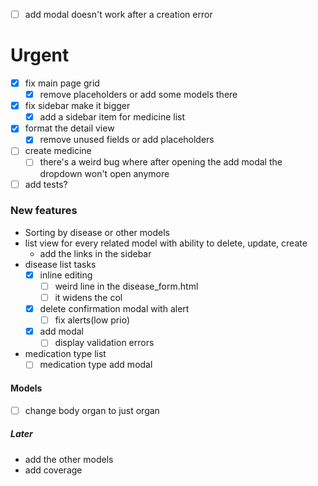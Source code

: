 - [ ] add modal doesn't work after a creation error


# Urgent
- [x] fix main page grid
	- [x] remove placeholders or add some models there
- [x] fix sidebar make it bigger 
	- [x]  add a sidebar item for medicine list
- [x] format the detail view
	- [x] remove unused fields or add placeholders
- [ ] create medicine
	- [ ] there's a weird bug where after opening the add modal the dropdown won't open anymore
- [ ] add tests?
      
### New features
- Sorting by disease or other models
- list view for every related model with ability to delete, update, create
	- add the links in the sidebar
- disease list tasks
	 - [x]  inline editing
		 - [ ] weird line in the disease_form.html
		 - [ ] it widens the col
	 - [x] delete confirmation modal with alert
		 - [ ] fix alerts(low prio)
	 - [x] add modal
		 - [ ] display validation errors
- medication type list
	- [ ]  medication type add modal

#### Models
- [ ] change body organ to just organ
##### Later
* add the other models 
* add coverage
